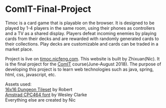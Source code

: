 # ComIT-Final-Project

Timoc is a card game that is playable on the browser.  It is designed to be played by
                        1-4 players in the same room, using their phones as controllers
                        and a TV as a shared display.
                        Players defeat incoming enemies by playing cards from their decks
                        and are rewarded with randomly generated cards to their collections.
                        Play decks are customizable and
                        cards can be traded in a market place.
                        
Project is live on <a href="https://timoc.nicfeng.com/">timoc.nicfeng.com</a>.  This website is built by Zhixuan(Nic).
                        It is the final project for the
                        <a href="http://www.comit.org/">ComIT</a> course(June-August 2018).
                        The purpose of developing this project is to learn web
                        technologies such as java, spring, html, css, javascript, etc.
                        

Assets used:<br>
<a href="https://0x72.itch.io/16x16-dungeon-tileset">16x16 Dungeon Tileset</a> by Robert<br>
<a href="https://fonts2u.com/amstrad-cpc464-regular.font">Amstrad CPC464 font</a> by Wesley Clarke<br>
Everything else are created by Nic<br>
